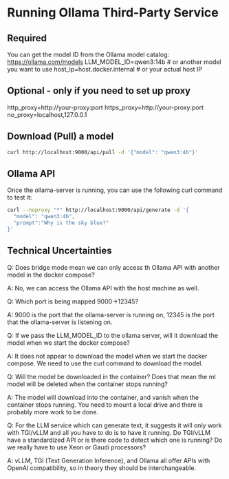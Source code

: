 # Running Ollama Third-Party Service

## Required
You can get the model ID from the Ollama model catalog: https://ollama.com/models
LLM_MODEL_ID=qwen3:14b  # or another model you want to use
host_ip=host.docker.internal  # or your actual host IP

## Optional - only if you need to set up proxy
 http_proxy=http://your-proxy:port
 https_proxy=http://your-proxy:port
 no_proxy=localhost,127.0.0.1

## Download (Pull) a model

```bash
curl http://localhost:9000/api/pull -d '{"model": "qwen3:4b"}'
```

## Ollama API

Once the ollama-server is running, you can use the following curl command to test it:

```bash
curl --noproxy "*" http://localhost:9000/api/generate -d '{
  "model": "qwen3:4b",
  "prompt":"Why is the sky blue?"
}'
```

## Technical Uncertainties

Q: Does bridge mode mean we can only access th Ollama API with another model in the docker compose?

A: No, we can access the Ollama API with the host machine as well.  

Q: Which port is being mapped 9000->12345?

A: 9000 is the port that the ollama-server is running on, 12345 is the port that the ollama-server is listening on.

Q: If we pass the LLM_MODEL_ID to the ollama server, will it download the model when we start the docker compose?

A: It does not appear to download the model when we start the docker compose. We need to use the curl command to download the model.

Q: Will the model be downloaded in the container?
Does that mean the ml model will be deleted when the container stops running?

A: The model will download into the container, and vanish when the container stops running. You need to mount a local drive and there is probably more work to be done.

Q: For the LLM service which can generate text, it suggests it will only work with TGI/vLLM and all you have to do is to have it running. Do TGI/vLLM have a standardized API or is there code to detect which one is running? Do we really have to use Xeon or Gaudi processors?

A: vLLM, TGI (Text Generation Inference), and Ollama all offer APIs with OpenAI compatibility,
so in theory they should be interchangeable. 
